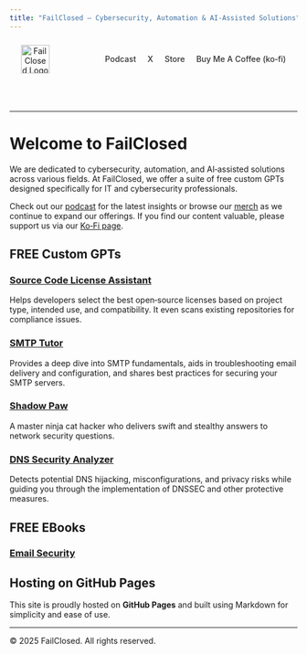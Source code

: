 ```yaml
---
title: "FailClosed – Cybersecurity, Automation & AI-Assisted Solutions"
---
```


<header>
  <div class="container" style="max-width: 1200px; margin: auto;">
    <nav style="display: flex; justify-content: space-between; align-items: center; height: 70px; padding: 0 20px;">
      <div class="logo">
        <a href="index.html">
          <img src="https://failclosed.github.io/images/failclosed.jpeg" alt="FailClosed Logo" style="height: 50px;">
        </a>
      </div>
      <ul class="nav-links" style="list-style: none; display: flex; gap: 20px; margin: 0; padding: 0;">
        <li><a href="https://failclosed.podbean.com/" style="text-decoration: none; color: #333; font-weight: 500;">Podcast</a></li>
        <li><a href="https://x.com/failclosed" style="text-decoration: none; color: #333; font-weight: 500;">X</a></li>
        <li><a href="https://failclosed.printify.me/" style="text-decoration: none; color: #333; font-weight: 500;">Store</a></li>
        <li><a href="https://ko-fi.com/failclosed" style="text-decoration: none; color: #333; font-weight: 500;">Buy Me A Coffee (ko‑fi)</a></li>
      </ul>
    </nav>
  </div>
</header>

---

# Welcome to **FailClosed**

We are dedicated to cybersecurity, automation, and AI‑assisted solutions across various fields. At FailClosed, we offer a suite of free custom GPTs designed specifically for IT and cybersecurity professionals.

Check out our [podcast](https://failclosed.podbean.com/) for the latest insights or browse our [merch](https://failclosed.printify.me/) as we continue to expand our offerings. If you find our content valuable, please support us via our [Ko‑Fi page](https://ko-fi.com/failclosed).

## FREE Custom GPTs

### [Source Code License Assistant](https://chatgpt.com/g/g-67b206d82c3081918141e76fca506290-source-code-license-assistant)
Helps developers select the best open‑source licenses based on project type, intended use, and compatibility. It even scans existing repositories for compliance issues.

### [SMTP Tutor](https://chatgpt.com/g/g-67b147bbb5bc8191a8f8c49b2a56bfdc-smtp-tutor)
Provides a deep dive into SMTP fundamentals, aids in troubleshooting email delivery and configuration, and shares best practices for securing your SMTP servers.

### [Shadow Paw](https://chatgpt.com/g/g-67b141e2f99081919ee147b58fb93091-shadow-paw)
A master ninja cat hacker who delivers swift and stealthy answers to network security questions.

### [DNS Security Analyzer](https://chatgpt.com/g/g-67b13ecd6d908191b8a6cbf80e54c1e2-dns-security-analyzer)
Detects potential DNS hijacking, misconfigurations, and privacy risks while guiding you through the implementation of DNSSEC and other protective measures.

## FREE EBooks

### [Email Security](https://failclosed.com/landing?file=download1)

## Hosting on GitHub Pages

This site is proudly hosted on **GitHub Pages** and built using Markdown for simplicity and ease of use.

---

© 2025 FailClosed. All rights reserved.